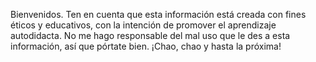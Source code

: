 Bienvenidos. Ten en cuenta que esta información está creada con fines éticos y educativos, con la intención de promover el aprendizaje autodidacta. No me hago responsable del mal uso que le des a esta información, así que pórtate bien. ¡Chao, chao y hasta la próxima!
